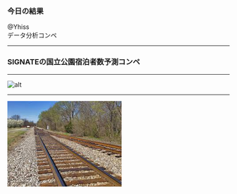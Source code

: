 ### 今日の結果

@Yhiss  
データ分析コンペ

---

### SIGNATEの国立公園宿泊者数予測コンペ

---
![alt](https://re.deepinsider.jp/tutor/introdeeplearning/workflow/33.gif)

---
![スラブ](https://github.com/yhiss/slide_20181103/blob/master/%E3%83%90%E3%83%A9%E3%82%B9%E3%83%88.jpg)


